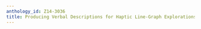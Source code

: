 ```yaml
---
anthology_id: Z14-3036
title: Producing Verbal Descriptions for Haptic Line-Graph Explorations
---
```

